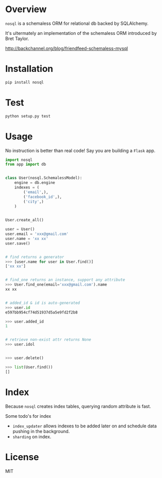 Overview
=========



`nosql` is a schemaless ORM for relational db backed by SQLAlchemy.

It's ultermately an implementation of the schemaless ORM introduced by Bret Taylor.

http://backchannel.org/blog/friendfeed-schemaless-mysql

Installation
=========
```bash
pip install nosql
```

Test
=========
```bash
python setup.py test
```

Usage
=========
No instruction is better than real code! Say you are building a `Flask` app.

```python
import nosql
from app import db


class User(nosql.SchemalessModel):
	engine = db.engine
	indexes = (
		('email',),
		('facebook_id',),
		('city',)
	)

	
User.create_all()

user = User()
user.email = 'xxx@gmail.com'
user.name = 'xx xx'
user.save()


# find returns a generator
>>> [user.name for user in User.find()]
['xx xx']


# find_one returns an instance, support any attribute
>>> User.find_one(email='xxx@gmail.com').name
xx xx


# added_id & id is auto-generated
>>> user.id
e597bb954cf74d51937d5a5e9fd2f2b8

>>> user.added_id
1


# retrieve non-exist attr returns None
>>> user.idol


>>> user.delete()

>>> list(User.find())
[]
```


Index
=========
Because `nosql` creates index tables, querying random attribute is fast.

Some todo's for index

* `index_updater` allows indexes to be added later on and schedule data pushing in the background.
* `sharding` on index.


License
=========
MIT
